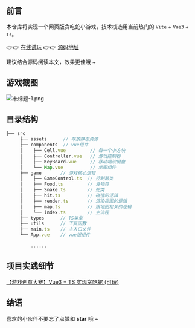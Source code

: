 
## 前言

本仓库将实现一个网页版贪吃蛇小游戏，技术栈选用当前热门的 `Vite` + `Vue3` + `Ts`。

👉👉 [在线试玩](http://game.duwanyu.com/GreedySnake/index.html) 👉👉 [源码地址](https://github.com/alanhzw/warbler-games)

建议结合源码阅读本文，效果更佳哦 ~

## 游戏截图


![未标题-1.png](https://p3-juejin.byteimg.com/tos-cn-i-k3u1fbpfcp/96f72b09f419428eb3196df2092f705a~tplv-k3u1fbpfcp-watermark.image?)


## 目录结构
```js
├── src
     ├── assets      // 存放静态资源
     ├── components  // vue组件
     │    ├── Cell.vue         // 每一个小方块
     │    ├── Controller.vue   // 游戏控制器
     │    ├── KeyBoard.vue     // 移动端软键盘
     │    └── Map.vue          // 地图组件
     ├── game       // 游戏核心逻辑
     │    ├── GameControl.ts  // 控制器类
     │    ├── Food.ts         // 食物类
     │    ├── Snake.ts        // 蛇类
     │    ├── hit.ts          // 碰撞的逻辑
     │    ├── render.ts       // 渲染视图的逻辑
     │    ├── map.ts          // 跟地图相关的逻辑
     │    └── index.ts        // 主流程
     ├── types      // TS类型
     ├── utils      // 工具函数
     ├── main.ts    // 主入口文件
     └── App.vue    // vue根组件

         ......
```

## 项目实践细节

[【游戏创意大赛】Vue3 + TS 实现贪吃蛇 (可玩)](https://juejin.cn/editor/drafts/7085970673780129823)


## 结语

喜欢的小伙伴不要忘了点赞和 **star** 哦 ~
